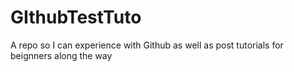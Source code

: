 # GIthubTestTuto
A repo so I can experience with Github as well as post tutorials for beignners along the way
